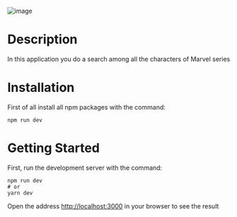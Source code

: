 ![image](https://user-images.githubusercontent.com/92051961/189158317-beefa62a-8111-43a5-9d1e-84b06e0a0045.png)

# Description
In this application you do a search among all the characters of Marvel series
# Installation
First of all install all npm packages with the command:
```
npm run dev
```
# Getting Started
First, run the development server with the command: 
```
npm run dev
# or
yarn dev
```
Open the address [http://localhost:3000](http://localhost:3000) in your browser to see the result
